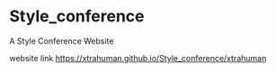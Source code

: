 # Style_conference
 A Style Conference Website 
 
 website link
 https://xtrahuman.github.io/Style_conference/xtrahuman
